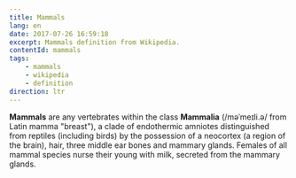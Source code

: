```yaml
---
title: Mammals
lang: en
date: 2017-07-26 16:59:18
excerpt: Mammals definition from Wikipedia.
contentId: mammals
tags:
    - mammals
    - wikipedia
    - definition
direction: ltr
---
```

**Mammals** are any vertebrates within the class **Mammalia** (/məˈmeɪli.ə/ from Latin mamma "breast"), a clade of endothermic amniotes distinguished from reptiles (including birds) by the possession of a neocortex (a region of the brain), hair, three middle ear bones and mammary glands. Females of all mammal species nurse their young with milk, secreted from the mammary glands.